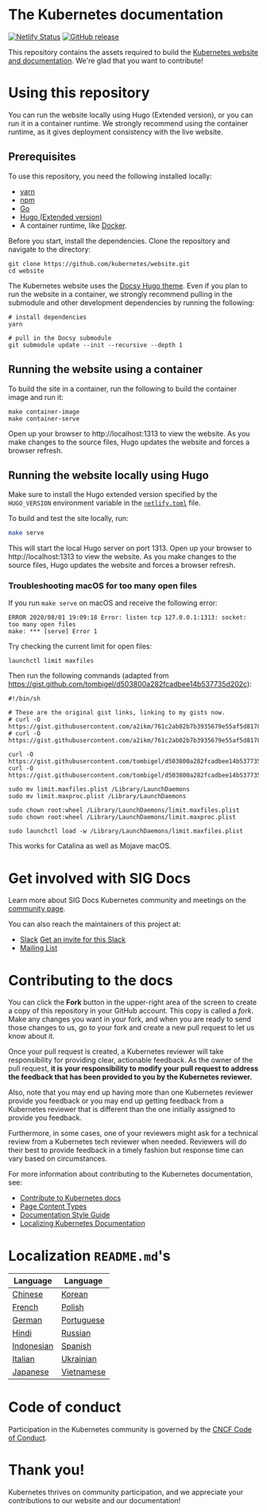 # The Kubernetes documentation

[![Netlify Status](https://api.netlify.com/api/v1/badges/be93b718-a6df-402a-b4a4-855ba186c97d/deploy-status)](https://app.netlify.com/sites/kubernetes-io-master-staging/deploys) [![GitHub release](https://img.shields.io/github/release/kubernetes/website.svg)](https://github.com/kubernetes/website/releases/latest)

This repository contains the assets required to build the [Kubernetes website and documentation](https://kubernetes.io/). We're glad that you want to contribute!

# Using this repository

You can run the website locally using Hugo (Extended version), or you can run it in a container runtime. We strongly recommend using the container runtime, as it gives deployment consistency with the live website.

## Prerequisites

To use this repository, you need the following installed locally:

- [yarn](https://yarnpkg.com/)
- [npm](https://www.npmjs.com/)
- [Go](https://golang.org/)
- [Hugo (Extended version)](https://gohugo.io/)
- A container runtime, like [Docker](https://www.docker.com/).

Before you start, install the dependencies. Clone the repository and navigate to the directory:

```
git clone https://github.com/kubernetes/website.git
cd website
```

The Kubernetes website uses the [Docsy Hugo theme](https://github.com/google/docsy#readme). Even if you plan to run the website in a container, we strongly recommend pulling in the submodule and other development dependencies by running the following:

```
# install dependencies
yarn

# pull in the Docsy submodule
git submodule update --init --recursive --depth 1
```

## Running the website using a container

To build the site in a container, run the following to build the container image and run it:

```
make container-image
make container-serve
```

Open up your browser to http://localhost:1313 to view the website. As you make changes to the source files, Hugo updates the website and forces a browser refresh.

## Running the website locally using Hugo

Make sure to install the Hugo extended version specified by the `HUGO_VERSION` environment variable in the [`netlify.toml`](netlify.toml#L10) file.

To build and test the site locally, run:

```bash
make serve
```

This will start the local Hugo server on port 1313. Open up your browser to http://localhost:1313 to view the website. As you make changes to the source files, Hugo updates the website and forces a browser refresh.

### Troubleshooting macOS for too many open files

If you run `make serve` on macOS and receive the following error:

```
ERROR 2020/08/01 19:09:18 Error: listen tcp 127.0.0.1:1313: socket: too many open files
make: *** [serve] Error 1
```

Try checking the current limit for open files:

`launchctl limit maxfiles`

Then run the following commands (adapted from https://gist.github.com/tombigel/d503800a282fcadbee14b537735d202c):

```
#!/bin/sh

# These are the original gist links, linking to my gists now.
# curl -O https://gist.githubusercontent.com/a2ikm/761c2ab02b7b3935679e55af5d81786a/raw/ab644cb92f216c019a2f032bbf25e258b01d87f9/limit.maxfiles.plist
# curl -O https://gist.githubusercontent.com/a2ikm/761c2ab02b7b3935679e55af5d81786a/raw/ab644cb92f216c019a2f032bbf25e258b01d87f9/limit.maxproc.plist

curl -O https://gist.githubusercontent.com/tombigel/d503800a282fcadbee14b537735d202c/raw/ed73cacf82906fdde59976a0c8248cce8b44f906/limit.maxfiles.plist
curl -O https://gist.githubusercontent.com/tombigel/d503800a282fcadbee14b537735d202c/raw/ed73cacf82906fdde59976a0c8248cce8b44f906/limit.maxproc.plist

sudo mv limit.maxfiles.plist /Library/LaunchDaemons
sudo mv limit.maxproc.plist /Library/LaunchDaemons

sudo chown root:wheel /Library/LaunchDaemons/limit.maxfiles.plist
sudo chown root:wheel /Library/LaunchDaemons/limit.maxproc.plist

sudo launchctl load -w /Library/LaunchDaemons/limit.maxfiles.plist
```

This works for Catalina as well as Mojave macOS.


# Get involved with SIG Docs

Learn more about SIG Docs Kubernetes community and meetings on the [community page](https://github.com/kubernetes/community/tree/master/sig-docs#meetings).

You can also reach the maintainers of this project at:

- [Slack](https://kubernetes.slack.com/messages/sig-docs) [Get an invite for this Slack](https://slack.k8s.io/)
- [Mailing List](https://groups.google.com/forum/#!forum/kubernetes-sig-docs)

# Contributing to the docs

You can click the **Fork** button in the upper-right area of the screen to create a copy of this repository in your GitHub account. This copy is called a *fork*. Make any changes you want in your fork, and when you are ready to send those changes to us, go to your fork and create a new pull request to let us know about it.

Once your pull request is created, a Kubernetes reviewer will take responsibility for providing clear, actionable feedback.  As the owner of the pull request, **it is your responsibility to modify your pull request to address the feedback that has been provided to you by the Kubernetes reviewer.**

Also, note that you may end up having more than one Kubernetes reviewer provide you feedback or you may end up getting feedback from a Kubernetes reviewer that is different than the one initially assigned to provide you feedback.

Furthermore, in some cases, one of your reviewers might ask for a technical review from a Kubernetes tech reviewer when needed.  Reviewers will do their best to provide feedback in a timely fashion but response time can vary based on circumstances.

For more information about contributing to the Kubernetes documentation, see:

* [Contribute to Kubernetes docs](https://kubernetes.io/docs/contribute/)
* [Page Content Types](https://kubernetes.io/docs/contribute/style/page-content-types/)
* [Documentation Style Guide](https://kubernetes.io/docs/contribute/style/style-guide/)
* [Localizing Kubernetes Documentation](https://kubernetes.io/docs/contribute/localization/)

# Localization `README.md`'s

| Language  | Language |
|---|---|
|[Chinese](README-zh.md)|[Korean](README-ko.md)|
|[French](README-fr.md)|[Polish](README-pl.md)|
|[German](README-de.md)|[Portuguese](README-pt.md)|
|[Hindi](README-hi.md)|[Russian](README-ru.md)|
|[Indonesian](README-id.md)|[Spanish](README-es.md)|
|[Italian](README-it.md)|[Ukrainian](README-uk.md)|
|[Japanese](README-ja.md)|[Vietnamese](README-vi.md)|

# Code of conduct

Participation in the Kubernetes community is governed by the [CNCF Code of Conduct](https://github.com/cncf/foundation/blob/master/code-of-conduct.md).

# Thank you!

Kubernetes thrives on community participation, and we appreciate your contributions to our website and our documentation!
